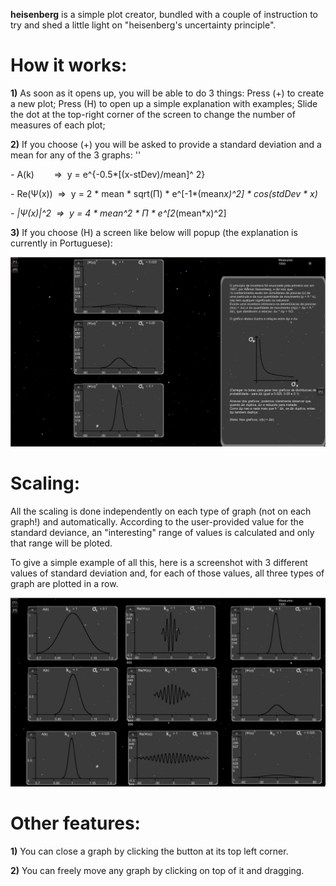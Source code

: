**heisenberg** is a simple plot creator, bundled with a couple of instruction to try and shed a little light on "heisenberg's uncertainty principle".

# How it works:

**1)** As soon as it opens up, you will be able to do 3 things:
	Press (+) to create a new plot;
	Press (H) to open up a simple explanation with examples;
	Slide the dot at the top-right corner of the screen to change the number of measures of each plot;

**2)** If you choose (+) you will be asked to provide a standard deviation and a mean for any of the 3 graphs:
''
	<p>- A(k) &nbsp;&nbsp;&nbsp;&nbsp;&nbsp;&nbsp;&nbsp;&rArr;&nbsp; y = e^{-0.5*[(x-stDev)/mean]^ 2} </p>
	<p>- Re(&Psi;(x)) &nbsp;&rArr;&nbsp; y = 2 * mean * sqrt(&Pi;) * e^[-1*(mean*x)^2] * cos(stdDev * x) </p>
	<p>- |&Psi;(x)|^2 &nbsp;&rArr;&nbsp; y = 4 * mean^2 * &Pi; * e^[2*(mean*x)^2] </p>

**3)** If you choose (H) a screen like below will popup (the explanation is currently in Portuguese):
	<p><img src="/Screenshots/Explanation.png" alt="Explanation.png"></p>

# Scaling:

All the scaling is done independently on each type of graph (not on each graph!) and automatically. According to the user-provided value for the standard deviance, an "interesting" range of values is calculated and only that range will be ploted.

To give a simple example of all this, here is a screenshot with 3 different values of standard deviation and, for each of those values, all three types of graph are plotted in a row.
	<p><img src="/Screenshots/Example.png" alt="Example.png"></p>

# Other features:

**1)** You can close a graph by clicking the button at its top left corner.

**2)** You can freely move any graph by clicking on top of it and dragging.